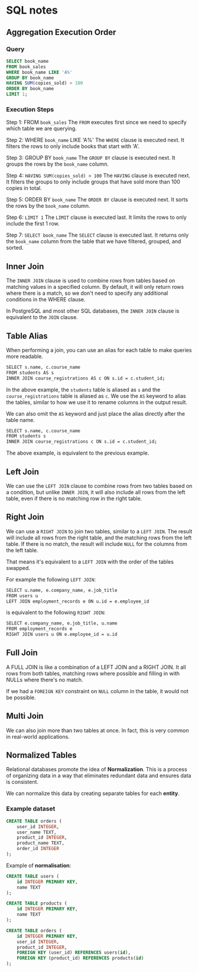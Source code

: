 # SQL notes

## Aggregation Execution Order

### Query
```sql
SELECT book_name
FROM book_sales
WHERE book_name LIKE 'A%'
GROUP BY book_name
HAVING SUM(copies_sold) > 100
ORDER BY book_name
LIMIT 1;
```

### Execution Steps

Step 1: FROM `book_sales`
The `FROM` executes first since we need to specify which table we are querying.

Step 2: WHERE `book_name` LIKE 'A%'
The `WHERE` clause is executed next. It filters the rows to only include books that start with 'A'.

Step 3: GROUP BY `book_name`
The `GROUP BY` clause is executed next. It groups the rows by the `book_name` column.

Step 4: `HAVING SUM(copies_sold) > 100`
The `HAVING` clause is executed next. It filters the groups to only include groups that have sold more than 100 copies in total.

Step 5: ORDER BY `book_name`
The `ORDER BY` clause is executed next. It sorts the rows by the `book_name` column.

Step 6: `LIMIT 1`
The `LIMIT` clause is executed last. It limits the rows to only include the first 1 row.

Step 7: `SELECT book_name`
The `SELECT` clause is executed last. It returns only the `book_name` column from the table that we have filtered, grouped, and sorted.

## Inner Join

The `INNER JOIN` clause is used to combine rows from tables based on matching values in a specified column. By default, it will only return rows where there is a match, so we don't need to specify any additional conditions in the WHERE clause.

In PostgreSQL and most other SQL databases, the `INNER JOIN` clause is equivalent to the `JOIN` clause.

## Table Alias

When performing a join, you can use an alias for each table to make queries more readable.

```bash
SELECT s.name, c.course_name
FROM students AS s
INNER JOIN course_registrations AS c ON s.id = c.student_id;
```

In the above example, the `students` table is aliased as `s` and the `course_registrations` table is aliased as `c`. We use the `AS` keyword to alias the tables, similar to how we use it to rename columns in the output result.

We can also omit the `AS` keyword and just place the alias directly after the table name.

```bash
SELECT s.name, c.course_name
FROM students s
INNER JOIN course_registrations c ON s.id = c.student_id;
```

The above example, is equivalent to the previous example.

## Left Join

We can use the `LEFT JOIN` clause to combine rows from two tables based on a condition, but unlike `INNER JOIN`, it will also include all rows from the left table, even if there is no matching row in the right table.

## Right Join

We can use a `RIGHT JOIN` to join two tables, similar to a `LEFT JOIN`. The result will include all rows from the right table, and the matching rows from the left table. If there is no match, the result will include `NULL` for the columns from the left table.

That means it's equivalent to a `LEFT JOIN` with the order of the tables swapped.

For example the following `LEFT JOIN`:

```bash
SELECT u.name, e.company_name, e.job_title
FROM users u
LEFT JOIN employment_records e ON u.id = e.employee_id
```
is equivalent to the following `RIGHT JOIN`:

```bash
SELECT e.company_name, e.job_title, u.name
FROM employment_records e
RIGHT JOIN users u ON e.employee_id = u.id
```

## Full Join

A FULL JOIN is like a combination of a LEFT JOIN and a RIGHT JOIN. It all rows from both tables, matching rows where possible and filling in with NULLs where there's no match.

If we had a `FOREIGN KEY` constraint on `NULL`  column in the table, it would not be possible.

## Multi Join

We can also join more than two tables at once. In fact, this is very common in real-world applications.

## Normalized Tables

Relational databases promote the idea of **Normalization**. This is a process of organizing data in a way that eliminates redundant data and ensures data is consistent.

We can normalize this data by creating separate tables for each **entity**.

### Example dataset
```sql
CREATE TABLE orders (
    user_id INTEGER,
    user_name TEXT,
    product_id INTEGER,
    product_name TEXT,
    order_id INTEGER
);
```

Example of **normalisation**:
```sql
CREATE TABLE users (
    id INTEGER PRIMARY KEY,
    name TEXT
);

CREATE TABLE products (
    id INTEGER PRIMARY KEY,
    name TEXT
);

CREATE TABLE orders (
    id INTEGER PRIMARY KEY,
    user_id INTEGER,
    product_id INTEGER,
    FOREIGN KEY (user_id) REFERENCES users(id),
    FOREIGN KEY (product_id) REFERENCES products(id)
);
```
